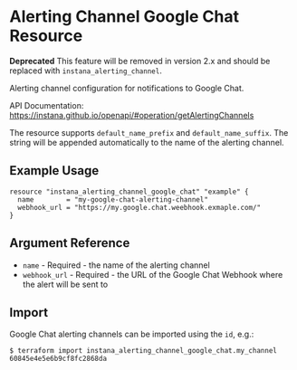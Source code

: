 # Alerting Channel Google Chat Resource

**Deprecated** This feature will be removed in version 2.x and should be replaced with `instana_alerting_channel`.

Alerting channel configuration for notifications to Google Chat.

API Documentation: <https://instana.github.io/openapi/#operation/getAlertingChannels>

The resource supports `default_name_prefix` and `default_name_suffix`. The string will be appended automatically
to the name of the alerting channel.

## Example Usage

```hcl
resource "instana_alerting_channel_google_chat" "example" {
  name        = "my-google-chat-alerting-channel"
  webhook_url = "https://my.google.chat.weebhook.exmaple.com/"
}
```

## Argument Reference

* `name` - Required - the name of the alerting channel
* `webhook_url` - Required - the URL of the Google Chat Webhook where the alert will be sent to

## Import

Google Chat alerting channels can be imported using the `id`, e.g.:

```
$ terraform import instana_alerting_channel_google_chat.my_channel 60845e4e5e6b9cf8fc2868da
```
